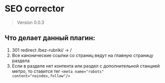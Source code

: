 # SEO corrector  
> Version 0.0.3  

## Что делает данный плагин: 
1. 301 redirect /bez-rubriki/ -> /
2. Все канонические ссылки со страниц ведут на главную страницу раздела
3. Если в разделе нет контента или раздел с дополнительной станцией метро, то ставится тег `<meta name="robots" content="noindex,follow"/>`